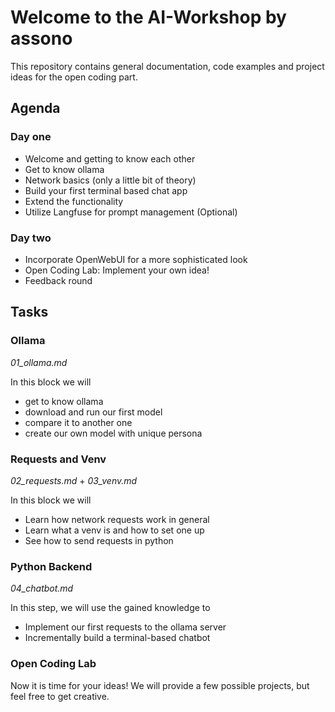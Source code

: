 # Welcome to the AI-Workshop by assono

This repository contains general documentation, code examples and project ideas for the open coding part.

## Agenda

### Day one

- Welcome and getting to know each other
- Get to know ollama
- Network basics (only a little bit of theory)
- Build your first terminal based chat app
- Extend the functionality
- Utilize Langfuse for prompt management (Optional)

### Day two

- Incorporate OpenWebUI for a more sophisticated look
- Open Coding Lab: Implement your own idea!
- Feedback round

## Tasks

### Ollama

_01_ollama.md_

In this block we will

- get to know ollama
- download and run our first model
- compare it to another one
- create our own model with unique persona

### Requests and Venv

_02_requests.md_ + _03_venv.md_

In this block we will

- Learn how network requests work in general
- Learn what a venv is and how to set one up
- See how to send requests in python

### Python Backend

_04_chatbot.md_

In this step, we will use the gained knowledge to

- Implement our first requests to the ollama server
- Incrementally build a terminal-based chatbot

### Open Coding Lab

Now it is time for your ideas! We will provide a few possible projects, but feel free to get creative.
